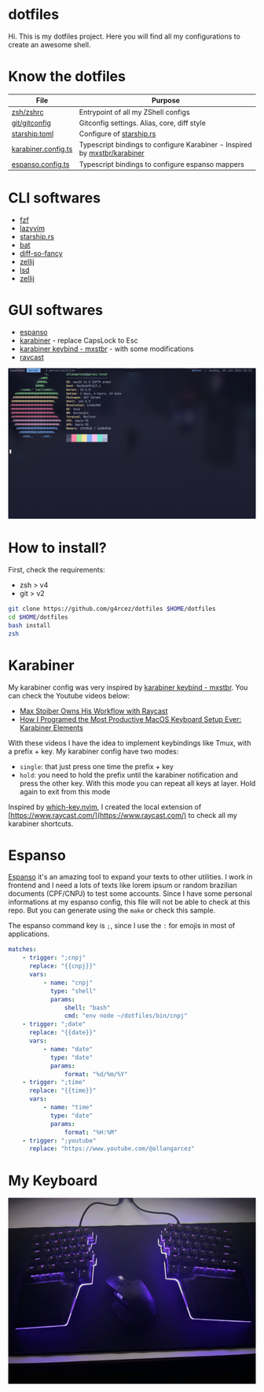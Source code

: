 # dotfiles

Hi. This is my dotfiles project. Here you will find all my configurations to create an awesome shell.

# Know the dotfiles

| File                                                                                                    | Purpose                                                                                                          |
| ------------------------------------------------------------------------------------------------------- | ---------------------------------------------------------------------------------------------------------------- |
| [zsh/zshrc](https://github.com/g4rcez/dotfiles/blob/master/zsh/zshrc)                                   | Entrypoint of all my ZShell configs                                                                              |
| [git/gitconfig](https://github.com/g4rcez/dotfiles/blob/master/git/gitconfig)                           | Gitconfig settings. Alias, core, diff style                                                                      |
| [starship.toml](https://github.com/g4rcez/dotfiles/blob/master/config/starship.toml)                    | Configure of [starship.rs](https://starship.rs)                                                                  |
| [karabiner.config.ts](https://github.com/g4rcez/dotfiles/blob/master/src/karabiner/karabiner.config.ts) | Typescript bindings to configure Karabiner - Inspired by [mxstbr/karabiner](https://github.com/mxstbr/karabiner) |
| [espanso.config.ts](https://github.com/g4rcez/dotfiles/blob/master/src/espanso/espanso.config.ts)       | Typescript bindings to configure espanso mappers                                                                 |

# CLI softwares

-   [fzf](https://github.com/junegunn/fzf)
-   [lazyvim](https://lazyvim.org/)
-   [starship.rs](https://starship.rs)
-   [bat](https://github.com/sharkdp/bat)
-   [diff-so-fancy](https://github.com/so-fancy/diff-so-fancy)
-   [zellij](https://zellij.dev/)
-   [lsd](https://github.com/lsd-rs/lsd)
-   [zellij](https://zellij.dev/)

# GUI softwares

-   [espanso](https://espanso.org/)
-   [karabiner](https://karabiner-elements.pqrs.org/index.html) - replace CapsLock to Esc
-   [karabiner keybind - mxstbr](https://github.com/mxstbr/karabiner) - with some modifications
-   [raycast](https://www.raycast.com/)

![my shell](./assets/shell.png)

# How to install?

First, check the requirements:

-   zsh > v4
-   git > v2

```bash
git clone https://github.com/g4rcez/dotfiles $HOME/dotfiles
cd $HOME/dotfiles
bash install
zsh
```

# Karabiner

My karabiner config was very inspired by [karabiner keybind - mxstbr](https://github.com/mxstbr/karabiner). You can check the Youtube videos below:

-   [Max Stoiber Owns His Workflow with Raycast](https://www.youtube.com/watch?v=m5MDv9qwhU8)
-   [How I Programed the Most Productive MacOS Keyboard Setup Ever: Karabiner Elements](https://www.youtube.com/watch?v=j4b_uQX3Vu0)

With these videos I have the idea to implement keybindings like Tmux, with a prefix + key. My karabiner config have two modes:

-   `single`: that just press one time the prefix + key
-   `hold`: you need to hold the prefix until the karabiner notification and press the other key. With this mode you can repeat all keys at layer. Hold again to exit from this mode

Inspired by [which-key.nvim](https://github.com/folke/which-key.nvim), I created the local extension of [https://www.raycast.com/](https://www.raycast.com/) to check all my karabiner shortcuts.

# Espanso

[Espanso](https://espanso.org/) it's an amazing tool to expand your texts to other utilities. I work in frontend and I need a lots of texts like lorem ipsum or random brazilian documents (CPF/CNPJ) to test some accounts. Since I have some personal informations at my espanso config, this file will not be able to check at this repo. But you can generate using the `make` or check this sample.

The espanso command key is `;`, since I use the `:` for emojis in most of applications.

```yaml
matches:
    - trigger: ";cnpj"
      replace: "{{cnpj}}"
      vars:
          - name: "cnpj"
            type: "shell"
            params:
                shell: "bash"
                cmd: "env node ~/dotfiles/bin/cnpj"
    - trigger: ";date"
      replace: "{{date}}"
      vars:
          - name: "date"
            type: "date"
            params:
                format: "%d/%m/%Y"
    - trigger: ";time"
      replace: "{{time}}"
      vars:
          - name: "time"
            type: "date"
            params:
                format: "%H:%M"
    - trigger: ";youtube"
      replace: "https://www.youtube.com/@allangarcez"
```

# My Keyboard

![my keyboard](./assets/keyboard.jpg)
